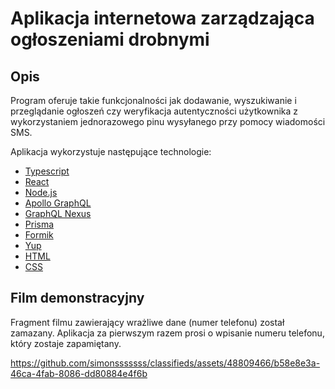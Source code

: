 # Aplikacja internetowa zarządzająca ogłoszeniami drobnymi

## Opis

Program oferuje takie funkcjonalności jak dodawanie, wyszukiwanie i przeglądanie ogłoszeń czy weryfikacja autentyczności użytkownika z wykorzystaniem jednorazowego pinu wysyłanego przy pomocy wiadomości SMS.

Aplikacja wykorzystuje następujące technologie:
- [Typescript](https://www.typescriptlang.org/docs)
- [React](https://react.dev/learn)
- [Node.js](https://nodejs.org/docs/latest/api)
- [Apollo GraphQL](https://www.apollographql.com/docs)
- [GraphQL Nexus](https://nexusjs.org/docs)
- [Prisma](https://www.prisma.io/docs)
- [Formik](https://formik.org/docs/overview)
- [Yup](https://github.com/jquense/yup.git)
- [HTML](https://developer.mozilla.org/en-US/docs/Web/HTML)
- [CSS](https://developer.mozilla.org/en-US/docs/Web/CSS)

## Film demonstracyjny

Fragment filmu zawierający wrażliwe dane (numer telefonu) został zamazany. Aplikacja za pierwszym razem prosi o wpisanie numeru telefonu, który zostaje zapamiętany.

https://github.com/simonsssssss/classifieds/assets/48809466/b58e8e3a-46ca-4fab-8086-dd80884e4f6b

